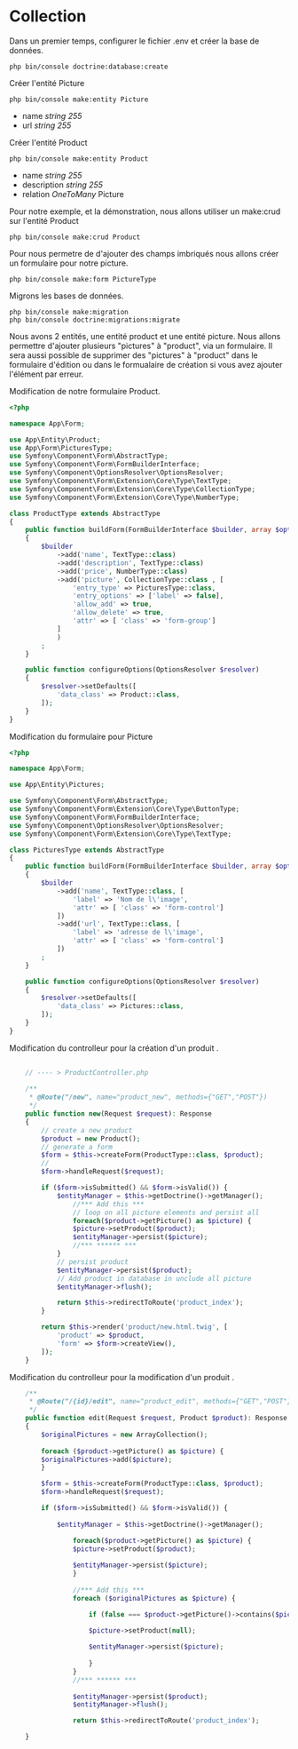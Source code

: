 # Collection

Dans un premier temps, configurer le fichier .env et créer la base de données.

```
php bin/console doctrine:database:create
```
Créer l'entité Picture
```
php bin/console make:entity Picture
```

- name _string 255_
- url _string 255_

Créer l'entité Product
```
php bin/console make:entity Product
```

- name _string 255_
- description _string 255_
- relation _OneToMany_ Picture

Pour notre exemple, et la démonstration, nous allons utiliser un make:crud sur l'entité Product

```
php bin/console make:crud Product
```

Pour nous permetre de d'ajouter des champs imbriqués nous allons créer un formulaire pour notre picture.

```
php bin/console make:form PictureType
```
Migrons les bases de données.
```
php bin/console make:migration
php bin/console doctrine:migrations:migrate
```
Nous avons 2 entités, une entité product et une entité picture. 
Nous allons permettre d'ajouter plusieurs "pictures" à "product", via un formulaire.
Il sera aussi possible de supprimer des "pictures" à "product" dans le formulaire d'édition ou dans le formualaire de création si vous avez ajouter l'élément par erreur.

Modification de notre formulaire Product.
```php
<?php

namespace App\Form;

use App\Entity\Product;
use App\Form\PicturesType;
use Symfony\Component\Form\AbstractType;
use Symfony\Component\Form\FormBuilderInterface;
use Symfony\Component\OptionsResolver\OptionsResolver;
use Symfony\Component\Form\Extension\Core\Type\TextType;
use Symfony\Component\Form\Extension\Core\Type\CollectionType;
use Symfony\Component\Form\Extension\Core\Type\NumberType;

class ProductType extends AbstractType
{
    public function buildForm(FormBuilderInterface $builder, array $options)
    {
        $builder
            ->add('name', TextType::class)
            ->add('description', TextType::class)
            ->add('price', NumberType::class)
            ->add('picture', CollectionType::class , [
                'entry_type' => PicturesType::class,
                'entry_options' => ['label' => false],
                'allow_add' => true,
                'allow_delete' => true,
                'attr' => [ 'class' => 'form-group']
            ]
            )
        ;
    }

    public function configureOptions(OptionsResolver $resolver)
    {
        $resolver->setDefaults([
            'data_class' => Product::class,
        ]);
    }
}

```
Modification du formulaire pour Picture

```php
<?php

namespace App\Form;

use App\Entity\Pictures;

use Symfony\Component\Form\AbstractType;
use Symfony\Component\Form\Extension\Core\Type\ButtonType;
use Symfony\Component\Form\FormBuilderInterface;
use Symfony\Component\OptionsResolver\OptionsResolver;
use Symfony\Component\Form\Extension\Core\Type\TextType;

class PicturesType extends AbstractType
{
    public function buildForm(FormBuilderInterface $builder, array $options)
    {
        $builder
            ->add('name', TextType::class, [
                'label' => 'Nom de l\'image',
                'attr' => [ 'class' => 'form-control']
            ])
            ->add('url', TextType::class, [
                'label' => 'adresse de l\'image',
                'attr' => [ 'class' => 'form-control']
            ])
        ;
    }

    public function configureOptions(OptionsResolver $resolver)
    {
        $resolver->setDefaults([
            'data_class' => Pictures::class,
        ]);
    }
}

```
Modification du controlleur pour la création d'un produit .

```php
    
    // ---- > ProductController.php
    
    /**
     * @Route("/new", name="product_new", methods={"GET","POST"})
     */
    public function new(Request $request): Response
    {
        // create a new product
        $product = new Product();
        // generate a form 
        $form = $this->createForm(ProductType::class, $product);
        // 
        $form->handleRequest($request);

        if ($form->isSubmitted() && $form->isValid()) {
            $entityManager = $this->getDoctrine()->getManager();
                //*** Add this ***
                // loop on all picture elements and persist all
                foreach($product->getPicture() as $picture) {
                $picture->setProduct($product);
                $entityManager->persist($picture);
                //*** ****** ***
            }
            // persist product
            $entityManager->persist($product);
            // Add product in database in unclude all picture
            $entityManager->flush();

            return $this->redirectToRoute('product_index');
        }

        return $this->render('product/new.html.twig', [
            'product' => $product,
            'form' => $form->createView(),
        ]);
    }
```

Modification du controlleur pour la modification d'un produit .

```php
    /**
     * @Route("/{id}/edit", name="product_edit", methods={"GET","POST"})
     */
    public function edit(Request $request, Product $product): Response
    {
        $originalPictures = new ArrayCollection();
       
        foreach ($product->getPicture() as $picture) {
        $originalPictures->add($picture);
        }

        $form = $this->createForm(ProductType::class, $product);
        $form->handleRequest($request);

        if ($form->isSubmitted() && $form->isValid()) {
            
            $entityManager = $this->getDoctrine()->getManager();

                foreach($product->getPicture() as $picture) {
                $picture->setProduct($product);
                
                $entityManager->persist($picture);
                }
                
                //*** Add this ***
                foreach ($originalPictures as $picture) {

                    if (false === $product->getPicture()->contains($picture)) {

                    $picture->setProduct(null);
                    
                    $entityManager->persist($picture);
                    
                    }
                }
                //*** ****** ***
               
                $entityManager->persist($product);
                $entityManager->flush();

                return $this->redirectToRoute('product_index');

    }
```





